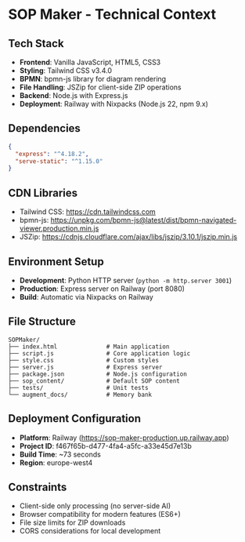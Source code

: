 # SOP Maker - Technical Context

## Tech Stack
- **Frontend**: Vanilla JavaScript, HTML5, CSS3
- **Styling**: Tailwind CSS v3.4.0
- **BPMN**: bpmn-js library for diagram rendering
- **File Handling**: JSZip for client-side ZIP operations
- **Backend**: Node.js with Express.js
- **Deployment**: Railway with Nixpacks (Node.js 22, npm 9.x)

## Dependencies
```json
{
  "express": "^4.18.2",
  "serve-static": "^1.15.0"
}
```

## CDN Libraries
- Tailwind CSS: https://cdn.tailwindcss.com
- bpmn-js: https://unpkg.com/bpmn-js@latest/dist/bpmn-navigated-viewer.production.min.js
- JSZip: https://cdnjs.cloudflare.com/ajax/libs/jszip/3.10.1/jszip.min.js

## Environment Setup
- **Development**: Python HTTP server (`python -m http.server 3001`)
- **Production**: Express server on Railway (port 8080)
- **Build**: Automatic via Nixpacks on Railway

## File Structure
```
SOPMaker/
├── index.html              # Main application
├── script.js               # Core application logic
├── style.css               # Custom styles
├── server.js               # Express server
├── package.json            # Node.js configuration
├── sop_content/            # Default SOP content
├── tests/                  # Unit tests
└── augment_docs/           # Memory bank
```

## Deployment Configuration
- **Platform**: Railway (https://sop-maker-production.up.railway.app)
- **Project ID**: f467f65b-d477-4fa4-a5fc-a33e45d7e13b
- **Build Time**: ~73 seconds
- **Region**: europe-west4

## Constraints
- Client-side only processing (no server-side AI)
- Browser compatibility for modern features (ES6+)
- File size limits for ZIP downloads
- CORS considerations for local development
